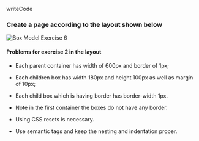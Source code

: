 writeCode

### Create a page according to the layout shown below

![Box Model Exercise 6](https://raw.githubusercontent.com/suraj122/AC-STYLE-images/master/box-model/ex-6.png)

#### Problems for exercise 2 in the layout

- Each parent container has width of 600px and border of 1px;
- Each children box has width 180px and height 100px as well as margin of 10px;
- Each child box which is having border has border-width 1px.
- Note in the first container the boxes do not have any border.

- Using CSS resets is necessary.
- Use semantic tags and keep the nesting and indentation proper.
